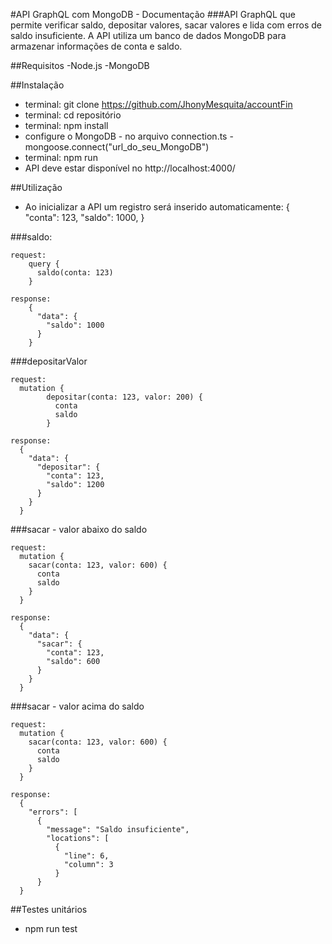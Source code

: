 #API GraphQL com MongoDB - Documentação
###API GraphQL que permite verificar saldo, depositar valores, sacar valores e lida com erros de saldo insuficiente. A API utiliza um banco de dados MongoDB para armazenar informações de conta e saldo.

##Requisitos
-Node.js
-MongoDB

##Instalação
+ terminal: git clone https://github.com/JhonyMesquita/accountFin
+ terminal: cd repositório
+ terminal: npm install
+ configure o MongoDB - no arquivo connection.ts - mongoose.connect("url_do_seu_MongoDB")
+ terminal: npm run
+ API deve estar disponível no http://localhost:4000/

##Utilização
- Ao inicializar a API um registro será inserido automaticamente:
  {
    "conta": 123,
    "saldo": 1000,
  }
  
###saldo:
```
request:
    query {
      saldo(conta: 123)
    }
```
```
response:
    {
      "data": {
        "saldo": 1000
      }
    }
```
###depositarValor
```
request:
  mutation {
        depositar(conta: 123, valor: 200) {
          conta
          saldo
        }
```
```
response:
  {
    "data": {
      "depositar": {
        "conta": 123,
        "saldo": 1200
      }
    }
  }
```
###sacar - valor abaixo do saldo
```
request:
  mutation {
    sacar(conta: 123, valor: 600) {
      conta
      saldo
    }
  }
```
```
response:
  {
    "data": {
      "sacar": {
        "conta": 123,
        "saldo": 600
      }
    }
  }
```
###sacar - valor acima do saldo
```
request:
  mutation {
    sacar(conta: 123, valor: 600) {
      conta
      saldo
    }
  }
```
```
response:
  {
    "errors": [
      {
        "message": "Saldo insuficiente",
        "locations": [
          {
            "line": 6,
            "column": 3
          }
      }
  }
```

##Testes unitários
+ npm run test
